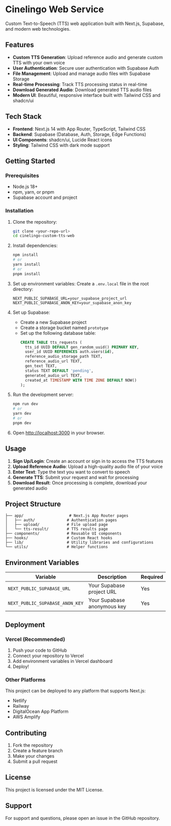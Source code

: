 # Cinelingo Web Service

Custom Text-to-Speech (TTS) web application built with Next.js, Supabase, and modern web technologies.

## Features

- **Custom TTS Generation**: Upload reference audio and generate custom TTS with your own voice
- **User Authentication**: Secure user authentication with Supabase Auth
- **File Management**: Upload and manage audio files with Supabase Storage
- **Real-time Processing**: Track TTS processing status in real-time
- **Download Generated Audio**: Download generated TTS audio files
- **Modern UI**: Beautiful, responsive interface built with Tailwind CSS and shadcn/ui

## Tech Stack

- **Frontend**: Next.js 14 with App Router, TypeScript, Tailwind CSS
- **Backend**: Supabase (Database, Auth, Storage, Edge Functions)
- **UI Components**: shadcn/ui, Lucide React icons
- **Styling**: Tailwind CSS with dark mode support

## Getting Started

### Prerequisites

- Node.js 18+ 
- npm, yarn, or pnpm
- Supabase account and project

### Installation

1. Clone the repository:
   ```bash
   git clone <your-repo-url>
   cd cinelingo-custom-tts-web
   ```

2. Install dependencies:
   ```bash
   npm install
   # or
   yarn install
   # or
   pnpm install
   ```

3. Set up environment variables:
   Create a `.env.local` file in the root directory:
   ```env
   NEXT_PUBLIC_SUPABASE_URL=your_supabase_project_url
   NEXT_PUBLIC_SUPABASE_ANON_KEY=your_supabase_anon_key
   ```

4. Set up Supabase:
   - Create a new Supabase project
   - Create a storage bucket named `prototype`
   - Set up the following database table:
     ```sql
     CREATE TABLE tts_requests (
       tts_id UUID DEFAULT gen_random_uuid() PRIMARY KEY,
       user_id UUID REFERENCES auth.users(id),
       reference_audio_storage_path TEXT,
       reference_audio_url TEXT,
       gen_text TEXT,
       status TEXT DEFAULT 'pending',
       generated_audio_url TEXT,
       created_at TIMESTAMP WITH TIME ZONE DEFAULT NOW()
     );
     ```

5. Run the development server:
   ```bash
   npm run dev
   # or
   yarn dev
   # or
   pnpm dev
   ```

6. Open [http://localhost:3000](http://localhost:3000) in your browser.

## Usage

1. **Sign Up/Login**: Create an account or sign in to access the TTS features
2. **Upload Reference Audio**: Upload a high-quality audio file of your voice
3. **Enter Text**: Type the text you want to convert to speech
4. **Generate TTS**: Submit your request and wait for processing
5. **Download Result**: Once processing is complete, download your generated audio

## Project Structure

```
├── app/                    # Next.js App Router pages
│   ├── auth/              # Authentication pages
│   ├── upload/            # File upload page
│   └── tts-result/        # TTS results page
├── components/            # Reusable UI components
├── hooks/                 # Custom React hooks
├── lib/                   # Utility libraries and configurations
└── utils/                 # Helper functions
```

## Environment Variables

| Variable | Description | Required |
|----------|-------------|----------|
| `NEXT_PUBLIC_SUPABASE_URL` | Your Supabase project URL | Yes |
| `NEXT_PUBLIC_SUPABASE_ANON_KEY` | Your Supabase anonymous key | Yes |

## Deployment

### Vercel (Recommended)

1. Push your code to GitHub
2. Connect your repository to Vercel
3. Add environment variables in Vercel dashboard
4. Deploy!

### Other Platforms

This project can be deployed to any platform that supports Next.js:
- Netlify
- Railway
- DigitalOcean App Platform
- AWS Amplify

## Contributing

1. Fork the repository
2. Create a feature branch
3. Make your changes
4. Submit a pull request

## License

This project is licensed under the MIT License.

## Support

For support and questions, please open an issue in the GitHub repository.
